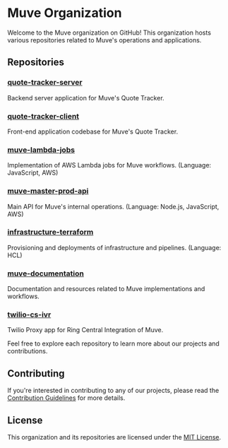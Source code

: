 # Muve Organization

Welcome to the Muve organization on GitHub! This organization hosts various repositories related to Muve's operations and applications.

## Repositories

### [quote-tracker-server](https://github.com/MuveOrg/quote-tracker-server)

Backend server application for Muve's Quote Tracker.

### [quote-tracker-client](https://github.com/MuveOrg/quote-tracker-client)

Front-end application codebase for Muve's Quote Tracker.

### [muve-lambda-jobs](https://github.com/MuveOrg/muve-lambda-jobs)

Implementation of AWS Lambda jobs for Muve workflows. (Language: JavaScript, AWS)

### [muve-master-prod-api](https://github.com/MuveOrg/muve-master-prod-api)

Main API for Muve's internal operations. (Language: Node.js, JavaScript, AWS)

### [infrastructure-terraform](https://github.com/MuveOrg/infrastructure-terraform)

Provisioning and deployments of infrastructure and pipelines. (Language: HCL)

### [muve-documentation](https://github.com/MuveOrg/muve-documentation)

Documentation and resources related to Muve implementations and workflows.

### [twilio-cs-ivr](https://github.com/MuveOrg/twilio-cs-ivr)

Twilio Proxy app for Ring Central Integration of Muve.

Feel free to explore each repository to learn more about our projects and contributions.

## Contributing

If you're interested in contributing to any of our projects, please read the [Contribution Guidelines](CONTRIBUTING.md) for more details.

## License

This organization and its repositories are licensed under the [MIT License](LICENSE).

